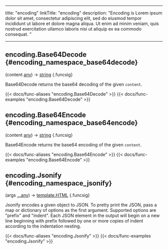 




---
title: "encoding"
linkTitle: "encoding"
description: "Encoding is Lorem ipsum dolor sit amet, consectetur adipiscing elit, sed do eiusmod tempor incididunt ut labore et dolore magna aliqua. Ut enim ad minim veniam, quis nostrud exercitation ullamco laboris nisi ut aliquip ex ea commodo consequat. "





---















## encoding.Base64Decode {#encoding_namespace_base64decode}

\(content [any](/documentation/reference/typesgo/#any)\) → [string](/documentation/reference/typesgo/#string)
{.funcsig}


Base64Decode returns the base64 decoding of the given `content`.

{{< docs/func-aliases "encoding.Base64Decode" >}}
{{< docs/func-examples "encoding.Base64Decode" >}}







## encoding.Base64Encode {#encoding_namespace_base64encode}

\(content [any](/documentation/reference/typesgo/#any)\) → [string](/documentation/reference/typesgo/#string)
{.funcsig}


Base64Encode returns the base64 encoding of the given `content`.

{{< docs/func-aliases "encoding.Base64Encode" >}}
{{< docs/func-examples "encoding.Base64Encode" >}}







## encoding.Jsonify {#encoding_namespace_jsonify}

\(args [...any](/documentation/reference/typesgo/#any)\) → [template.HTML](/documentation/reference/typesgo/#templatehtml)
{.funcsig}


Jsonify encodes a given object to JSON.  To pretty print the JSON, pass a map
or dictionary of options as the first argument.  Supported options are
"prefix" and "indent".  Each JSON element in the output will begin on a new
line beginning with prefix followed by one or more copies of indent according
to the indentation nesting.

{{< docs/func-aliases "encoding.Jsonify" >}}
{{< docs/func-examples "encoding.Jsonify" >}}





